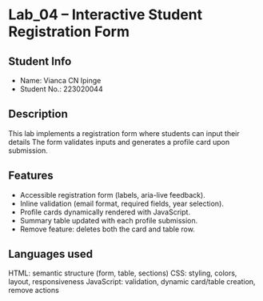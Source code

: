 # Lab_04 – Interactive Student Registration Form

## Student Info
- Name: Vianca CN Ipinge
- Student No.: 223020044

## Description
This lab implements a registration form where students can input their details
The form validates inputs and generates a profile card upon submission.

## Features
- Accessible registration form (labels, aria-live feedback).
- Inline validation (email format, required fields, year selection).
- Profile cards dynamically rendered with JavaScript.
- Summary table updated with each profile submission.
- Remove feature: deletes both the card and table row.

## Languages used
HTML: semantic structure (form, table, sections)
CSS: styling, colors, layout, responsiveness
JavaScript: validation, dynamic card/table creation, remove actions

